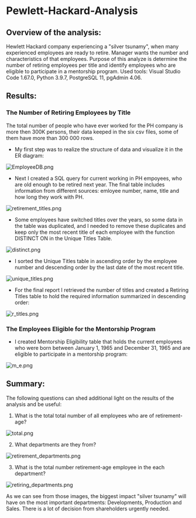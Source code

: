 # Pewlett-Hackard-Analysis
## Overview of the analysis:

Hewlett Hackard company experiencing a "silver tsunamy", when many experienced employees are ready to retire. Manager wants the number and characteristics of that employees. Purpose of this analyze is determine the number of retiring employees per title and identify employees who are eligible to participate in a mentorship program. 
Used tools:
Visual Studio Code 1.67.0, 
Python 3.9.7, 
PostgreSQL 11,
pgAdmin 4.06.

## Results:
### The Number of Retiring Employees by Title

The total number of people who have ever worked for the PH company is more then 300K persons, their data keeped in the six csv files, some of them have more than 300 000 rows. 

* My first step was to realize the structure of data and visualize it in the ER diagram: 

![EmployeeDB.png](/Resources/EmployeeDB.png) 


* Next I created a SQL query for current working in PH empoyees, who are old enough to be retired next year.
The final table includes information from different sources: emloyee number, name, title and how long they work with PH.

![retirement_titles.png](/Resources/retirement_titles.png) 

* Some employees have switched titles over the years, so some data in the table was duplicated, and I needed to remove these duplicates and keep only the most recent title of each employee with the function DISTINCT ON in the Unique Titles Table.

![distinct.png](/Resources/distinct.png) 

* I sorted the Unique Titles table in ascending order by the employee number and descending order by the last date of the most recent title.

![unique_titles.png](/Resources/unique_titles.png) 

* For the final report I retrieved the number of titles and created a Retiring Titles table to hold the required information  summarized in descending order:

![r_titles.png](/Resources/r_titles.png) 

### The Employees Eligible for the Mentorship Program 

* I created Mentorship Eligibility table that holds the current employees who were born between January 1, 1965 and December 31, 1965 and are eligible to participate in a mentorship program:

![m_e.png](/Resources/m_e.png) 

## Summary: 

The following questions can shed additional light on the results of the analysis and be useful:

1. What is the total total number of all employees who are of retirement-age?

![total.png](/Resources/total.png) 

2. What departments are they from? 

![retirement_departments.png](/Resources/retirement_departments.png) 

3. What is the total number retirement-age employee in the each department?

![retiring_departments.png](/Resources/retiring_departments.png) 

As we can see from those images, the biggest impact "silver tsunamy" will have on the most important departments: Developments, Production and Sales. There is a lot of decision from shareholders urgently needed.


